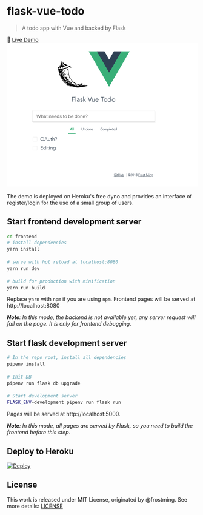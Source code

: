 # flask-vue-todo

> A todo app with Vue and backed by Flask

🚀 [Live Demo](https://fv-todo.herokuapp.com)
![preview](/preview.png)

The demo is deployed on Heroku's free dyno and provides an interface of register/login for the use of a small group of users.

## Start frontend development server

``` bash
cd frontend
# install dependencies
yarn install

# serve with hot reload at localhost:8080
yarn run dev

# build for production with minification
yarn run build
```
Replace `yarn` with `npm` if you are using `npm`. Frontend pages will be served at http://localhost:8080

***Note**: In this mode, the backend is not available yet, any server request will fail on the page. It is only for frontend debugging.*

## Start flask development server

``` bash
# In the repo root, install all dependencies
pipenv install

# Init DB
pipenv run flask db upgrade

# Start development server
FLASK_ENV=development pipenv run flask run
```
Pages will be served at http://localhost:5000.

***Note**: In this mode, all pages are served by Flask, so you need to build the frontend before this step.*

## Deploy to Heroku

[![Deploy](https://www.herokucdn.com/deploy/button.svg)](https://heroku.com/deploy)

## License

This work is released under MIT License, originated by @frostming. See more details: [LICENSE](/LICENSE)

